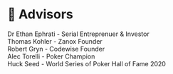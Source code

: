 # 🦉 Advisors

Dr Ethan Ephrati - Serial Entreprenuer & Investor\
Thomas Kohler - Zanox Founder\
Robert Gryn - Codewise Founder\
Alec Torelli - Poker Champion\
Huck Seed - World Series of Poker Hall of Fame 2020
